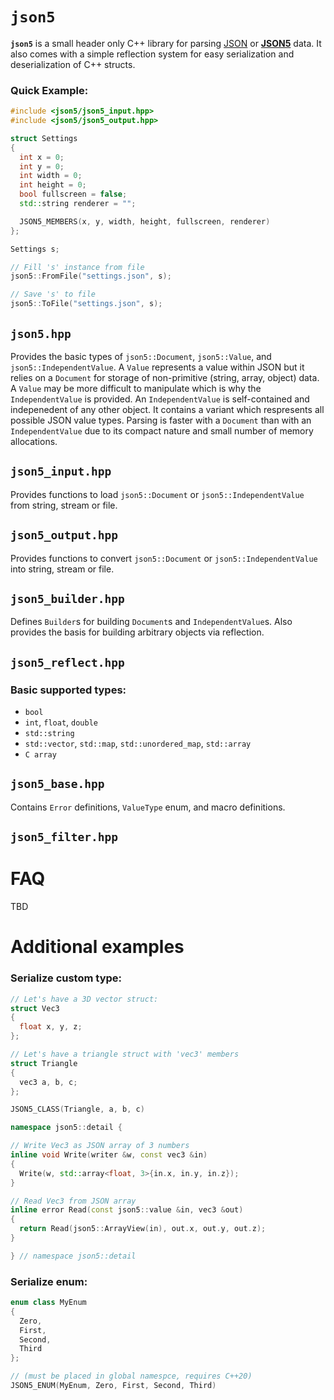 # `json5`
**`json5`** is a small header only C++ library for parsing [JSON](https://en.wikipedia.org/wiki/JSON) or [**JSON5**](https://json5.org/) data. It also comes with a simple reflection system for easy serialization and deserialization of C++ structs.

### Quick Example:
```cpp
#include <json5/json5_input.hpp>
#include <json5/json5_output.hpp>

struct Settings
{
  int x = 0;
  int y = 0;
  int width = 0;
  int height = 0;
  bool fullscreen = false;
  std::string renderer = "";

  JSON5_MEMBERS(x, y, width, height, fullscreen, renderer)
};

Settings s;

// Fill 's' instance from file
json5::FromFile("settings.json", s);

// Save 's' to file
json5::ToFile("settings.json", s);
```

## `json5.hpp`
Provides the basic types of `json5::Document`, `json5::Value`, and `json5::IndependentValue`.  A `Value` represents a value within JSON but it relies on a `Document` for storage of non-primitive (string, array, object) data.  A `Value` may be more difficult to manipulate which is why the `IndependentValue` is provided.  An `IndependentValue` is self-contained and indepenedent of any other object.  It contains a variant which respresents all possible JSON value types.  Parsing is faster with a `Document` than with an `IndependentValue` due to its compact nature and small number of memory allocations.

## `json5_input.hpp`
Provides functions to load `json5::Document` or `json5::IndependentValue` from string, stream or file.

## `json5_output.hpp`
Provides functions to convert `json5::Document` or `json5::IndependentValue` into string, stream or file.

## `json5_builder.hpp`
Defines `Builder`s for building `Document`s and `IndependentValue`s.  Also provides the basis for building arbitrary objects via reflection.

## `json5_reflect.hpp`

### Basic supported types:
- `bool`
- `int`, `float`, `double`
- `std::string`
- `std::vector`, `std::map`, `std::unordered_map`, `std::array`
- `C array`

## `json5_base.hpp`
Contains `Error` definitions, `ValueType` enum, and macro definitions.

## `json5_filter.hpp`

# FAQ
TBD

# Additional examples

### Serialize custom type:
```cpp
// Let's have a 3D vector struct:
struct Vec3
{
  float x, y, z;
};

// Let's have a triangle struct with 'vec3' members
struct Triangle
{
  vec3 a, b, c;
};

JSON5_CLASS(Triangle, a, b, c)

namespace json5::detail {

// Write Vec3 as JSON array of 3 numbers
inline void Write(writer &w, const vec3 &in)
{
  Write(w, std::array<float, 3>{in.x, in.y, in.z});
}

// Read Vec3 from JSON array
inline error Read(const json5::value &in, vec3 &out)
{
  return Read(json5::ArrayView(in), out.x, out.y, out.z);
}

} // namespace json5::detail
```

### Serialize enum:
```cpp
enum class MyEnum
{
  Zero,
  First,
  Second,
  Third
};

// (must be placed in global namespce, requires C++20)
JSON5_ENUM(MyEnum, Zero, First, Second, Third)
```

